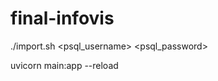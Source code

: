 # final-infovis

./import.sh <psql_username> <psql_password> <infovis> <localhost>

uvicorn main:app --reload 